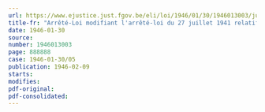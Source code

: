 ```yaml
---
url: https://www.ejustice.just.fgov.be/eli/loi/1946/01/30/1946013003/justel
title-fr: "Arrêté-Loi modifiant l'arrêté-loi du 27 juillet 1941 relatif à la répression de la désertion"
date: 1946-01-30
source:
number: 1946013003
page: 888888
case: 1946-01-30/05
publication: 1946-02-09
starts:
modifies:
pdf-original:
pdf-consolidated:
---
```


